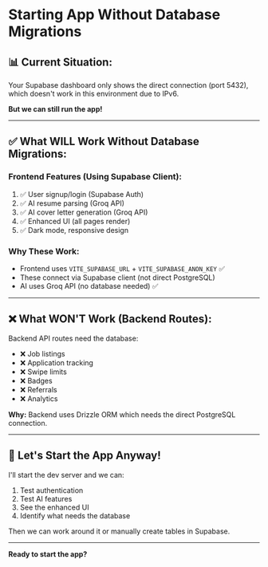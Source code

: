 # Starting App Without Database Migrations

## 📊 **Current Situation:**

Your Supabase dashboard only shows the direct connection (port 5432), which doesn't work in this environment due to IPv6.

**But we can still run the app!**

---

## ✅ **What WILL Work Without Database Migrations:**

### **Frontend Features (Using Supabase Client):**
1. ✅ User signup/login (Supabase Auth)
2. ✅ AI resume parsing (Groq API)
3. ✅ AI cover letter generation (Groq API)
4. ✅ Enhanced UI (all pages render)
5. ✅ Dark mode, responsive design

### **Why These Work:**
- Frontend uses `VITE_SUPABASE_URL` + `VITE_SUPABASE_ANON_KEY` ✅
- These connect via Supabase client (not direct PostgreSQL)
- AI uses Groq API (no database needed) ✅

---

## ❌ **What WON'T Work (Backend Routes):**

Backend API routes need the database:
- ❌ Job listings
- ❌ Application tracking
- ❌ Swipe limits
- ❌ Badges
- ❌ Referrals
- ❌ Analytics

**Why:** Backend uses Drizzle ORM which needs the direct PostgreSQL connection.

---

## 🚀 **Let's Start the App Anyway!**

I'll start the dev server and we can:
1. Test authentication
2. Test AI features
3. See the enhanced UI
4. Identify what needs the database

Then we can work around it or manually create tables in Supabase.

---

**Ready to start the app?**
